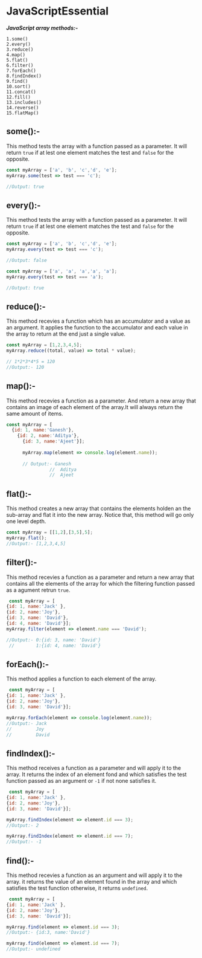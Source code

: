 # JavaScriptEssential
_**JavaScript array methods:-**_
```
1.some()
2.every()
3.reduce()
4.map()
5.flat()
6.filter()
7.forEach()
8.findIndex()
9.find()
10.sort()
11.concat()
12.fill()
13.includes()
14.reverse()
15.flatMap()
```
## some():-
This method tests the array with a function passed as a parameter. It will return ```true``` if at lest one element matches the test and ```false``` for the opposite.
```javascript
const myArray = ['a', 'b', 'c','d', 'e'];
myArray.some(test => test === 'c');

//Output: true
```
## every():-
This method tests the array with a function passed as a parameter. It will return ```true``` if at lest one element matches the test and ```false``` for the opposite.
```javascript
const myArray = ['a', 'b', 'c','d', 'e'];
myArray.every(test => test === 'c');

//Output: false

const myArray = ['a', 'a', 'a','a', 'a'];
myArray.every(test => test === 'a');

//Output: true
```
## reduce():-
This method recevies a function which has an accumulator and a value as an argument. It applies the function to the accumulator and each value in the array to return at the end just a single value.

```javascript
const myArray = [1,2,3,4,5];
myArray.reduce((total, value) => total * value);

// 1*2*3*4*5 = 120
//Output:- 120
```
## map():-
This method recevies a function as a parameter. And return a new array that contains an image of each element of the array.It will always return the same amount of items.
```javascript
const myArray = [
  {id: 1, name:'Ganesh'},
    {id: 2, name:'Aditya'},
      {id: 3, name:'Ajeet'}];
      
      myArray.map(element => console.log(element.name));
      
      // Output:- Ganesh
                //  Aditya
                //  Ajeet
  ```
  ## flat():-
  This method creates a new array that contains the elements holden an the sub-array and flat it into the new array. Notice that, this     method will go only one level depth.
  ```javascript
  const myArray = [[1,2],[3,5],5];
  myArray.flat();
  //Output:- [1,2,3,4,5]
```
## filter():- 
This method recevies a function as a parameter and return a new array that contains all the elements of the array for which the filtering function passed as a agument retrun `true`.
```javascript
 const myArray = [
{id: 1, name:'Jack' },
{id: 2, name:'Joy'},
{id: 3, name: 'David'},
{id: 4, name: 'David'}];
myArray.filter(element => element.name === 'David');

//Output:- 0:{id: 3, name: 'David'}
 //        1:{id: 4, name: 'David'}
```
## forEach():-
   This method applies a function to each element of the array.
```javascript
 const myArray = [
{id: 1, name:'Jack' },
{id: 2, name:'Joy'},
{id: 3, name: 'David'}];

myArray.forEach(element => console.log(element.name));
//Output:- Jack
//         Joy
//         David
```
## findIndex():-
This method receives a function as a parameter and will apply it to the array. It returns the index of an element fond and which satisfies the test function passed as an argument or `-1` if not none satisfies it.
```javascript
 const myArray = [
{id: 1, name:'Jack' },
{id: 2, name:'Joy'},
{id: 3, name: 'David'}];

myArray.findIndex(element => element.id === 3);
//Output:- 2

myArray.findIndex(element => element.id === 7);
//Output:- -1
```
## find():-
This method recevies a function as an argument and will apply it to the array. it returns the value of an element found in the array and which satisfies the test function otherwise, it returns `undefined`.
```javascript
 const myArray = [
{id: 1, name:'Jack' },
{id: 2, name:'Joy'},
{id: 3, name: 'David'}];

myArray.find(element => element.id === 3);
//Output:- {id:3, name:'David'}

myArray.find(element => element.id === 7);
//Output:- undefined
```
